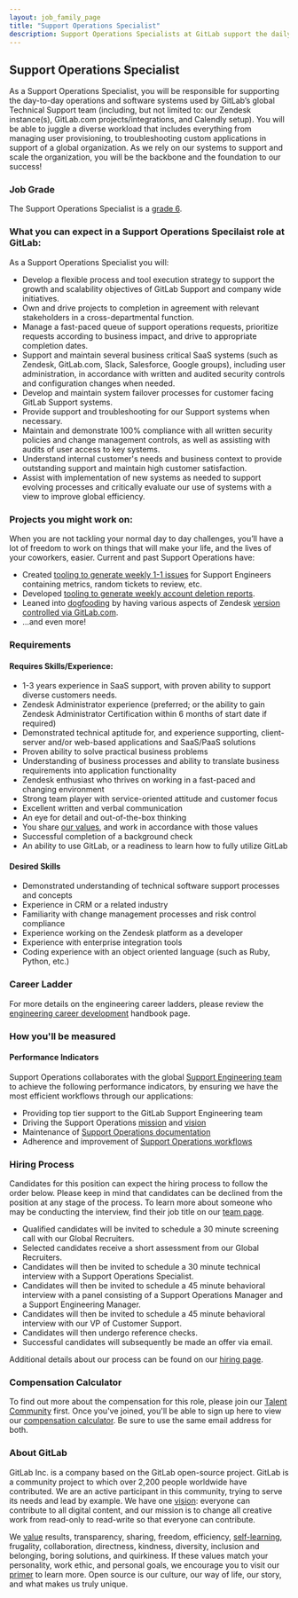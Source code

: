 ```yaml
---
layout: job_family_page
title: "Support Operations Specialist"
description: Support Operations Specialists at GitLab support the daily operations and systems of the global support engineering team
---
```


## Support Operations Specialist

As a Support Operations Specialist, you will be responsible for supporting the
day-to-day operations and software systems used by GitLab’s global Technical
Support team (including, but not limited to: our Zendesk instance(s), GitLab.com
projects/integrations, and Calendly setup). You will be able to juggle a
diverse workload that includes everything from managing user provisioning, to
troubleshooting custom applications in support of a global organization. As we
rely on our systems to support and scale the organization, you will be the
backbone and the foundation to our success!

### Job Grade 

The Support Operations Specialist is a
[grade 6](/handbook/total-rewards/compensation/compensation-calculator/#gitlab-job-grades).

### What you can expect in a Support Operations Specilaist role at GitLab:

As a Support Operations Specialist you will:

* Develop a flexible process and tool execution strategy to support the growth
  and scalability objectives of GitLab Support and company wide initiatives.
* Own and drive projects to completion in agreement with relevant stakeholders
  in a cross-departmental function.
* Manage a fast-paced queue of support operations requests, prioritize requests
  according to business impact, and drive to appropriate completion dates.
* Support and maintain several business critical SaaS systems (such as Zendesk,
  GitLab.com, Slack, Salesforce, Google groups), including user
  administration, in accordance with written and audited security controls and
  configuration changes when needed.
* Develop and maintain system failover processes for customer facing GitLab
  Support systems.
* Provide support and troubleshooting for our Support systems when necessary.
* Maintain and demonstrate 100% compliance with all written security policies
  and change management controls, as well as assisting with audits of user
  access to key systems.
* Understand internal customer's needs and business context to provide
  outstanding support and maintain high customer satisfaction.
* Assist with implementation of new systems as needed to support evolving
  processes and critically evaluate our use of systems with a view to improve
  global efficiency.

### Projects you might work on:

When you are not tackling your normal day to day challenges, you’ll have a lot
of freedom to work on things that will make your life, and the lives of your
coworkers, easier. Current and past Support Operations have:

* Created
  [tooling to generate weekly 1-1 issues](https://gitlab.com/gitlab-com/support/toolbox/1-1-issue-generator)
  for Support Engineers containing metrics, random tickets to review, etc.
* Developed
  [tooling to generate weekly account deletion reports](https://about.gitlab.com/handbook/support/support-ops/documentation/adwr.html).
* Leaned into
  [dogfooding](https://about.gitlab.com/handbook/engineering/#dogfooding) by
  having various aspects of Zendesk
  [version controlled via GitLab.com](https://about.gitlab.com/handbook/support/support-ops/documentation/sync_repos.html).
* ...and even more!

### Requirements

#### Requires Skills/Experience:

* 1-3 years experience in SaaS support, with proven ability to support diverse
  customers needs.
* Zendesk Administrator experience (preferred; or the ability to gain Zendesk
  Administrator Certification within 6 months of start date if required)
* Demonstrated technical aptitude for, and experience supporting, client-server
  and/or web-based applications and SaaS/PaaS solutions
* Proven ability to solve practical business problems
* Understanding of business processes and ability to translate business
  requirements into application functionality
* Zendesk enthusiast who thrives on working in a fast-paced and changing
  environment
* Strong team player with service-oriented attitude and customer focus
* Excellent written and verbal communication
* An eye for detail and out-of-the-box thinking
* You share [our values](https://about.gitlab.com/handbook/values/), and work
  in accordance with those values
* Successful completion of a background check
* An ability to use GitLab, or a readiness to learn how to fully utilize GitLab

#### Desired Skills

* Demonstrated understanding of technical software support processes and
  concepts
* Experience in CRM or a related industry
* Familiarity with change management processes and risk control compliance
* Experience working on the Zendesk platform as a developer
* Experience with enterprise integration tools 
* Coding experience with an object oriented language (such as Ruby, Python,
  etc.)

### Career Ladder

For more details on the engineering career ladders, please review the
[engineering career development](https://about.gitlab.com/handbook/engineering/career-development/#roles)
handbook page.

### How you'll be measured

#### Performance Indicators

Support Operations collaborates with the global
[Support Engineering team](https://about.gitlab.com/support/) to achieve the
following performance indicators, by ensuring we have the most efficient
workflows through our applications:

* Providing top tier support to the GitLab Support Engineering team
* Driving the Support Operations
  [mission](https://about.gitlab.com/handbook/support/support-ops/#mission) and
  [vision](https://about.gitlab.com/handbook/support/support-ops/#vision)
* Maintenance of
  [Support Operations documentation](https://about.gitlab.com/handbook/support/support-ops/documentation/)
* Adherence and improvement of
  [Support Operations workflows](https://about.gitlab.com/handbook/support/support-ops/workflows/)

### Hiring Process

Candidates for this position can expect the hiring process to follow the order
below. Please keep in mind that candidates can be declined from the position at
any stage of the process. To learn more about someone who may be conducting the
interview, find their job title on our
[team page](https://about.gitlab.com/company/team).

* Qualified candidates will be invited to schedule a 30 minute screening call
  with our Global Recruiters.
* Selected candidates receive a short assessment from our Global Recruiters.
* Candidates will then be invited to schedule a 30 minute technical interview
  with a Support Operations Specialist.
* Candidates will then be invited to schedule a 45 minute behavioral interview
  with a panel consisting of a Support Operations Manager and a Support
  Engineering Manager.
* Candidates will then be invited to schedule a 45 minute behavioral interview
  with our VP of Customer Support.
* Candidates will then undergo reference checks.
* Successful candidates will subsequently be made an offer via email.

Additional details about our process can be found on our
[hiring page](https://about.gitlab.com/handbook/hiring).

### Compensation Calculator

To find out more about the compensation for this role, please join our
[Talent Community](https://about.gitlab.com/jobs/careers/0) first. Once you've
joined, you'll be able to sign up here to view our
[compensation calculator](https://comp-calculator.gitlab.net/?role=Support%20Engineer).
Be sure to use the same email address for both.

### About GitLab

GitLab Inc. is a company based on the GitLab open-source project. GitLab is a
community project to which over 2,200 people worldwide have contributed. We are
an active participant in this community, trying to serve its needs and lead by
example. We have one [vision](https://about.gitlab.com/strategy): everyone can
contribute to all digital content, and our mission is to change all creative
work from read-only to read-write so that everyone can contribute.

We [value](https://about.gitlab.com/handbook/values/) results, transparency,
sharing, freedom, efficiency,
[self-learning](https://about.gitlab.com/company/culture/all-remote/self-service/#how-self-learning-leads-to-success-in-your-role),
frugality, collaboration, directness, kindness, diversity, inclusion and
belonging, boring solutions, and quirkiness. If these values match your
personality, work ethic, and personal goals, we encourage you to visit our
[primer](https://about.gitlab.com/company/) to learn more. Open source is our
culture, our way of life, our story, and what makes us truly unique.
